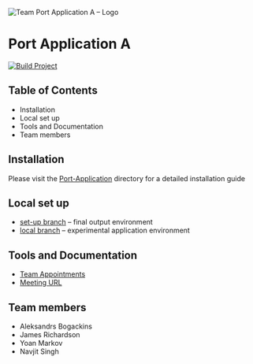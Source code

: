 ![Team Port Application A – Logo](https://user-images.githubusercontent.com/43637240/140811424-dbdb20cd-05e0-41bc-adbc-46bcbc8127b8.png)

# Port Application A
[![Build Project](https://github.com/com619-2021/PortAppA/actions/workflows/build.yml/badge.svg?branch=main-application)](https://github.com/com619-2021/PortAppA/actions/workflows/build.yml)

## Table of Contents
- Installation
- Local set up
- Tools and Documentation
- Team members

## Installation
Please visit the [Port-Application](./Port-Application) directory for a detailed installation guide

## Local set up
* [set-up branch](https://github.com/com619-2021/PortAppA/tree/set-up) – final output environment
* [local branch](https://github.com/com619-2021/PortAppA/tree/local) – experimental application environment

## Tools and Documentation
- [Team Appointments](https://docs.google.com/spreadsheets/d/1pf8sb0GZlENk5aM6NbGYe3WEL0tovPUmKz8HF5oiwP4/edit?usp=sharing)
- [Meeting URL](https://meet.google.com/dja-zkxc-cka)

## Team members
* Aleksandrs Bogackins
* James Richardson
* Yoan Markov
* Navjit Singh
